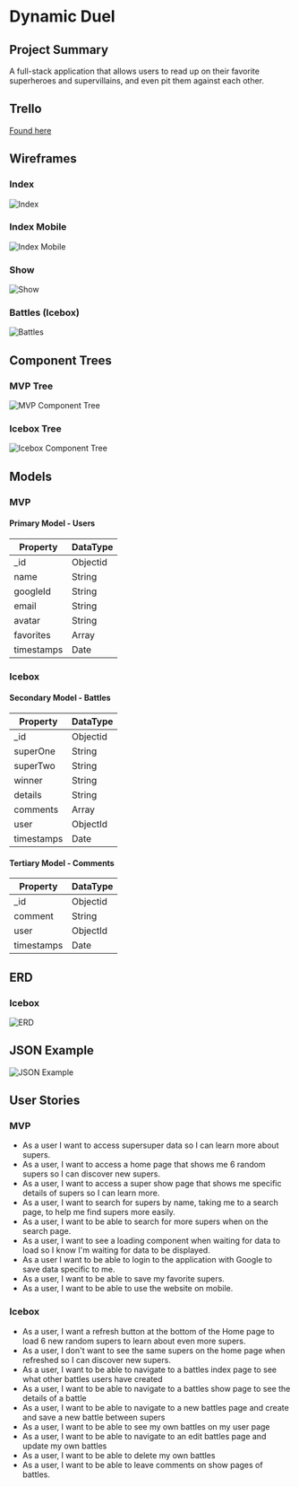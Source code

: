 # Dynamic Duel
## Project Summary
A full-stack application that allows users to read up on their favorite superheroes and supervillains, and even pit them against each other.

## Trello
[Found here](https://trello.com/b/e1IHm99d/project-3-dynamicduel)

## Wireframes
### Index
![Index](./assets/planning/index.png)

### Index Mobile
![Index Mobile](./assets/planning/index-mobile.png)

### Show
![Show](./assets/planning/planning/show.png)

### Battles (Icebox)
![Battles](./assets/planning/battles.png)

## Component Trees
### MVP Tree
![MVP Component Tree](./assets/planning/mvp-tree.png)

### Icebox Tree
![Icebox Component Tree](./assets/planning/icebox-tree.png)

## Models
### MVP
#### Primary Model - Users
|**Property**|**DataType**|
| - | - |
| _id | Objectid |
| name | String |
| googleId | String |
| email | String |
| avatar | String |
| favorites | Array |
| timestamps | Date |

### Icebox
#### Secondary Model - Battles
|**Property**|**DataType**|
| - | - |
| _id | Objectid |
| superOne | String |
| superTwo | String |
| winner | String |
| details | String |
| comments | Array |
| user | ObjectId |
| timestamps | Date |

#### Tertiary Model - Comments
|**Property**|**DataType**|
| - | - |
| _id | Objectid |
| comment | String |
| user | ObjectId |
| timestamps | Date |


## ERD
### Icebox
![ERD](./assets/planning/icebox-erd.png)

## JSON Example
![JSON Example](./assets/planning/json-example.png)

## User Stories
### MVP
- As a user I want to access supersuper data so I can learn more about supers.
- As a user, I want to access a home page that shows me 6 random supers so I can discover new supers.
- As a user, I want to access a super show page that shows me specific details of supers so I can learn more.
- As a user, I want to search for supers by name, taking me to a search page, to help me find supers more easily.
- As a user, I want to be able to search for more supers when on the search page.
- As a user, I want to see a loading component when waiting for data to load so I know I'm waiting for data to be displayed.
- As a user I want to be able to login to the application with Google to save data specific to me.
- As a user, I want to be able to save my favorite supers.
- As a user, I want to be able to use the website on mobile.

### Icebox
- As a user, I want a refresh button at the bottom of the Home page to load 6 new random supers to learn about even more supers.
- As a user, I don't want to see the same supers on the home page when refreshed so I can discover new supers.
- As a user, I want to be able to navigate to a battles index page to see what other battles users have created
- As a user, I want to be able to navigate to a battles show page to see the details of a battle
- As a user, I want to be able to navigate to a new battles page and create and save a new battle between supers
- As a user, I want to be able to see my own battles on my user page
- As a user, I want to be able to navigate to an edit battles page and update my own battles
- As a user, I want to be able to delete my own battles
- As a user, I want to be able to leave comments on show pages of battles.